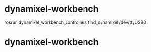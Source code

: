 # dynamixel-workbench

rosrun dynamixel_workbench_controllers find_dynamixel /dev/ttyUSB0
# dynamixel-workbench
